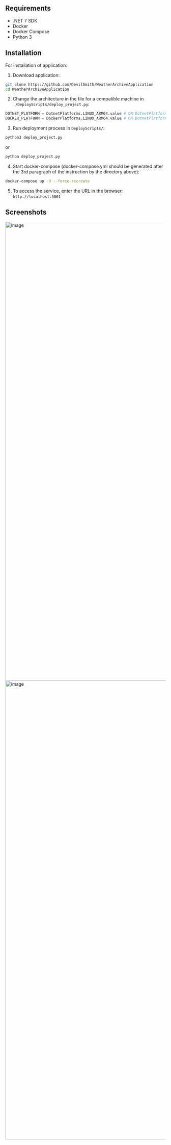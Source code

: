 ## Requirements

* .NET 7 SDK
* Docker
* Docker Compose
* Python 3


## Installation
For installation of application:
1. Download application:
```bash
git clone https://github.com/DevilSmith/WeatherArchiveApplication
cd WeatherArchiveApplication
```
2. Change the architecture in the file for a compatible machine in `./DeployScripts/deploy_project.py`:

```python
DOTNET_PLATFORM = DotnetPlatforms.LINUX_ARM64.value # OR DotnetPlatforms.LINUX_AMD64.value
DOCKER_PLATFORM = DockerPlatforms.LINUX_ARM64.value # OR DotnetPlatforms.LINUX_AMD64.value
```
3. Run deployment process in `DeployScripts/`:
```bash
python3 deploy_project.py 
```
or
```bash
python deploy_project.py 
```
4. Start docker-compose (docker-compose.yml should be generated after the 3rd paragraph of the instruction by the directory above):
```bash
docker-compose up -d --force-recreate
```
5. To access the service, enter the URL in the browser: `http://localhost:5001`

## Screenshots

<img width="1440" alt="image" src="https://github.com/DevilSmith/WeatherArchiveApplication/assets/85245255/f06e7515-ee9c-4b53-9a1e-f3cbaf43081c">
<img width="1440" alt="image" src="https://github.com/DevilSmith/WeatherArchiveApplication/assets/85245255/34439bbe-179b-4927-afc1-5cc042e8493d">


